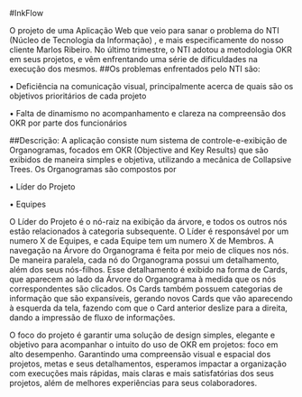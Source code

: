 #InkFlow

O projeto de uma Aplicação Web que veio para sanar o problema do NTI (Núcleo de Tecnologia da Informação) , e mais especificamente do nosso cliente Marlos Ribeiro. No último trimestre, o NTI adotou a metodologia OKR em seus projetos, e vêm enfrentando uma série de dificuldades na execução dos mesmos.
##Os problemas enfrentados pelo NTI são:

•	Deficiência na comunicação visual, principalmente acerca de quais são os objetivos prioritários de cada projeto

•	Falta de dinamismo no acompanhamento e clareza na compreensão dos OKR por parte dos funcionários

##Descrição:
A aplicação consiste num sistema de controle-e-exibição de Organogramas, focados em OKR (Objective and Key Results) que são exibidos de maneira simples e objetiva, utilizando a mecânica de Collapsive Trees.
Os Organogramas são compostos por 

•	Líder do Projeto

•	Equipes

O Líder do Projeto é o nó-raiz na exibição da árvore, e todos os outros nós estão relacionados à categoria subsequente. O Líder é responsável por um numero X de Equipes, e cada Equipe tem um numero X de Membros.
A navegação na Árvore do Organograma é feita por meio de cliques nos nós.
De maneira paralela, cada nó do Organograma possui um detalhamento, além dos seus nós-filhos. Esse detalhamento é exibido na forma de Cards, que aparecem ao lado da Árvore do Organograma à medida que os nós correspondentes são clicados. Os Cards também possuem categorias de informação que são expansíveis, gerando novos Cards que vão aparecendo à esquerda da tela, fazendo com que o Card anterior deslize para a direita, dando a impressão de fluxo de informações.

O foco do projeto é garantir uma solução de design simples, elegante e objetivo para acompanhar o intuito do uso de OKR em projetos: foco em alto desempenho. Garantindo uma compreensão visual e espacial dos projetos, metas e seus detalhamentos, esperamos impactar a organização com execuções mais rápidas, mais claras e mais satisfatórias dos seus projetos, além de melhores experiências para seus colaboradores.
